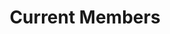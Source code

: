 ---
layout: profiles
permalink: /peopleCurrentMembers/
title: Current Members
description: 
nav: false
nav_order: 7

profiles:
  # if you want to include more than one profile, just replicate the following block
  # and create one content file for each profile inside _pages/
    
      
  - align: left
    image: ppl/bing.jpg
    content: ppl_pages/bing.md
    image_circular: true # crops the image to make it circular
    

  - align: left
    image: ppl/tianqi.png
    content: ppl_pages/tianqi.md
    image_circular: true # crops the image to make it circular
  
  - align: left
    image: ppl/zijian-zhang.png
    content: ppl_pages/zijian-zhang.md
    image_circular: true

  - align: left
    image: ppl/zhengtong-li.png
    content: ppl_pages/zhengtong-li.md
    image_circular: true

  - align: left
    image: ppl/by.jpg
    content: ppl_pages/boyang.md
    image_circular: true # crops the image to make it circular    

  - align: left
    image: ppl/liyu.png
    content: ppl_pages/liyu.md
    image_circular: true
  
  - align: left
    image: ppl/kangliu.png
    content: ppl_pages/kangliu.md
    image_circular: true

  - align: left
    image: ppl/ken.jpg
    content: ppl_pages/ken.md
    image_circular: true    

  - align: left
    image: ppl/ls-s.jpg
    content: ppl_pages/lisong-shi.md
    image_circular: true   

  - align: left
    image: ppl/zongnan-chen.jpg
    content: ppl_pages/zongnan-chen.md
    image_circular: true  



students:
  - align: left
    image: ppl/sky.jpg
    content: ppl_pages/sky.md
    image_circular: true

  - align: left
    image: ppl/bailun.png
    content: ppl_pages/bailun.md
    image_circular: true
  
  - align: left
    image: ppl/yefeng.jpg
    content: ppl_pages/yefeng.md
    image_circular: true
  
  - align: left
    image: ppl/canning.jpg
    content: ppl_pages/canning.md
    image_circular: true

  - align: left
    image: ppl/tao.png
    content: ppl_pages/tao.md
    image_circular: true

  - align: left
    image: ppl/wenyu.jpg
    content: ppl_pages/wenyu.md
    image_circular: true
  
  - align: left
    image: ppl/qihang.png
    content: ppl_pages/qihang.md
    image_circular: true

  - align: left
    image: ppl/ccw.png
    content: ppl_pages/ccw.md
    image_circular: true  
    
    
  - align: left
    image: ppl/yf-chen.jpg
    content: ppl_pages/yifeng-chen.md
    image_circular: true    

  - align: left
    image: ppl/jiachen-lu.png
    content: ppl_pages/jiachen-lu.md
    image_circular: true      

  - align: left
    image: ppl/patty.png
    content: ppl_pages/patty.md
    image_circular: true

  - align: left
    image: ppl/huyang.png
    content: ppl_pages/huyang.md
    image_circular: true
  
  - align: left
    image: ppl/athena.png
    content: ppl_pages/athena.md
    image_circular: true
  
  
  - align: left
    image: ppl/haru.png
    content: ppl_pages/haru.md
    image_circular: true

  - align: left
    image: ppl/peiyuan.png
    content: ppl_pages/peiyuan.md
    image_circular: true

  - align: left
    image: ppl/yb.png
    content: ppl_pages/yuanbo.md
    image_circular: true

  - align: left
    image: ppl/guoqin-zhao.jpg
    content: ppl_pages/guoqin-zhao.md
    image_circular: true  


  - align: left
    image: ppl/changye-huang.jpg
    content: ppl_pages/changye-huang.md
    image_circular: true       

  - align: left
    image: ppl/li-tan.jpg
    content: ppl_pages/li-tan.md
    image_circular: true 

  - align: left
    image: ppl/zhengyan.png
    content: ppl_pages/zhengyan.md
    image_circular: true

  - align: left
    image: ppl/tanzheng.png
    content: ppl_pages/tanzheng.md
    image_circular: true

  - align: left
    image: ppl/rg.png
    content: ppl_pages/rg.md
    image_circular: true

  - align: left
    image: ppl/wanying-xu.jpg
    content: ppl_pages/wanying-xu.md
    image_circular: true    

  - align: left
    image: ppl/xinke-shao.jpg
    content: ppl_pages/xinke-shao.md
    image_circular: true     

  - align: left
    image: ppl/ziqi-jiang.jpg
    content: ppl_pages/ziqi-jiang.md
    image_circular: true   

  - align: left
    image: ppl/yifei.png
    content: ppl_pages/yifei.md
    image_circular: true    
      

  - align: left
    image: ppl/chi-zhang.png
    content: ppl_pages/chi-zhang.md
    image_circular: true      
    
  - align: left
    image: ppl/xiao-liu.jpg
    content: ppl_pages/xiao-liu.md
    image_circular: true   

  - align: left
    image: ppl/guanhua-chen.png
    content: ppl_pages/guanhua-chen.md
    image_circular: true     

  - align: left
    image: ppl/wfj.jpg
    content: ppl_pages/fengjuan-wang.md
    image_circular: true 

  - align: left
    image: ppl/yuzhou.png
    content: ppl_pages/yuzhou.md
    image_circular: true

  - align: left
    image: ppl/qiming-lin.jpg
    content: ppl_pages/qiming-lin.md
    image_circular: true 
---